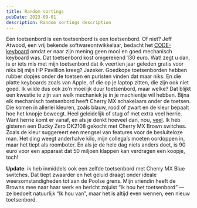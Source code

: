 ```yaml
---
title: Random sortings
pubDate: 2023-09-01
description: Random sortings description
---
```

Een toetsenbord is een toetsenbord is een toetsenbord. Of niet? Jeff Atwood, een vrij bekende softwareontwikkelaar, bedacht het [CODE-keyboard][1] omdat er naar zijn mening geen mooi en goed mechanisch keyboard was. Dat toetsenbord kost omgerekend 130 euro. Wat! zegt u dan, is er iets mis met mijn toetsenbord dat ik veertien jaar geleden gratis voor niks bij mijn HP Pavillion kreeg? Jazeker. Goedkope toetsenborden hebben rubber dopjes onder de toetsen en puristen vinden dat maar niks. En die platte keyboards zoals van Apple, of die op je laptop zitten, die zijn ook niet goed. Ik wilde dus ook zo’n moeilijk duur toetsenbord, maar welke? Dat blijkt een kwestie te zijn van welk mechaniek je in je machientje wil hebben. Bijna elk mechanisch toetsenbord heeft Cherry MX schakelaars onder de toetsen. Die komen in allerlei kleuren, zoals blauw, rood of zwart en de kleur bepaalt hoe het knopje beweegt. Heel geleidelijk of stug of met extra veel herrie. Want herrie komt er vanaf, en als je denkt hoeveel dan, nou, [veel][2]. Ik heb gisteren een Ducky Zero DK2108 gekocht met Cherry MX Brown switches. Zoals de kleur suggereert een mengsel van features voor de besluiteloze man. Het ding weegt anderhalve kilo, mijn collega’s moeten oordoppen in, maar het tiept als roomboter. En als je de hele dag niets anders doet, is 90 euro voor een apparaat dat 50 miljoen klappen kan verdragen een koopje, toch!

**Update**: ik heb inmiddels ook een zelfde toetsenbord met Cherry MX Blue switches. Dat tiept zwaarder en het geluid draagt onder ideale weersomstandigheden tot aan de Poolse grens. Mijn vriendin heeft de Browns mee naar haar werk en bericht zojuist “Ik hou het toetsenbord” — ze bedoelt natuurlijk “Ik hou van”, maar het is altijd even wennen, een nieuw toetsenbord.

[1]: http://codekeyboards.com/
[2]: https://www.youtube.com/watch?v=hUN93Xz-7pg&t=102
